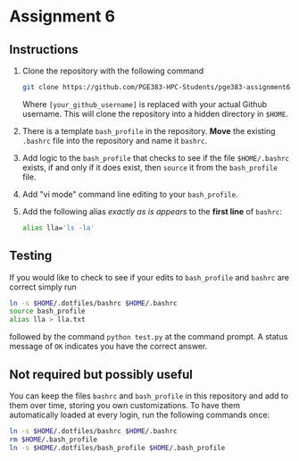 # Assignment 6

## Instructions

1. Clone the repository with the following command 

   ```bash
   git clone https://github.com/PGE383-HPC-Students/pge383-assignment6-[your_github_username].git $HOME/.dotfiles
   ```

   Where `[your_github_username]` is replaced with your actual Github username.  This will clone the repository into a hidden directory in `$HOME`.

2. There is a template `bash_profile` in the repository.  **Move** the existing `.bashrc` file into the repository and name it `bashrc`.

4. Add logic to the `bash_profile` that checks to see if the file `$HOME/.bashrc` exists, if and only if it does exist, then `source` it from the `bash_profile ` file.

5. Add "vi mode" command line editing to your `bash_profile`.

6. Add the following alias *exactly as is appears* to the **first line** of `bashrc`:

   ```bash
   alias lla='ls -la'
   ```

## Testing

If you would like to check to see if your edits to `bash_profile` and `bashrc` are correct simply run 

````bash
ln -s $HOME/.dotfiles/bashrc $HOME/.bashrc
source bash_profile
alias lla > lla.txt
````
 
followed by the command `python test.py` at the command prompt.  A status message of `OK` indicates you have the correct answer. 

## Not required but possibly useful

You can keep the files `bashrc` and `bash_profile` in this repository and add to them over time, storing you own customizations. To have them automatically loaded at every login, run the following commands once:

```bash
ln -s $HOME/.dotfiles/bashrc $HOME/.bashrc
rm $HOME/.bash_profile
ln -s $HOME/.dotfiles/bash_profile $HOME/.bash_profile
```

